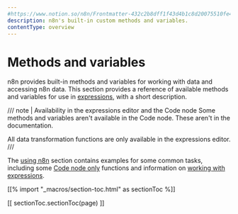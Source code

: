 ```yaml
---
#https://www.notion.so/n8n/Frontmatter-432c2b8dff1f43d4b1c8d20075510fe4
description: n8n's built-in custom methods and variables.
contentType: overview
---
```


# Methods and variables

n8n provides built-in methods and variables for working with data and accessing n8n data. This section provides a reference of available methods and variables for use in [expressions](/glossary.md#expression-n8n), with a short description. 

/// note | Availability in the expressions editor and the Code node
Some methods and variables aren't available in the Code node. These aren't in the documentation.

All data transformation functions are only available in the expressions editor.
///		


The [using n8n](/using-n8n/index.md) section contains examples for some common tasks, including some [Code node only](/code/cookbook/code-node/index.md) functions and information on [working with expressions](/code/expressions.md).

[[% import "_macros/section-toc.html" as sectionToc %]]

[[ sectionToc.sectionToc(page) ]]
